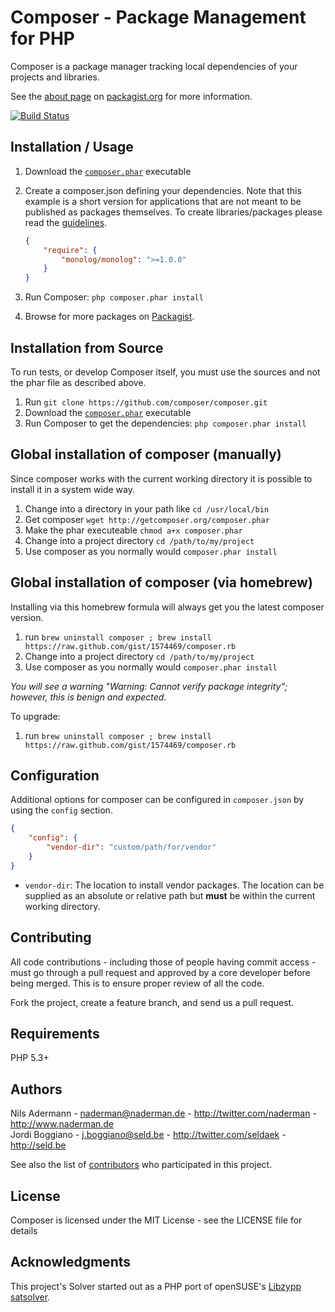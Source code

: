 Composer - Package Management for PHP
=====================================

Composer is a package manager tracking local dependencies of your projects and libraries.

See the [about page](http://packagist.org/about) on [packagist.org](http://packagist.org/) for more information.

[![Build Status](https://secure.travis-ci.org/composer/composer.png)](http://travis-ci.org/composer/composer)

Installation / Usage
--------------------

1. Download the [`composer.phar`](http://getcomposer.org/composer.phar) executable
2. Create a composer.json defining your dependencies. Note that this example is
a short version for applications that are not meant to be published as packages
themselves. To create libraries/packages please read the [guidelines](http://packagist.org/about).

    ``` json
    {
        "require": {
            "monolog/monolog": ">=1.0.0"
        }
    }
    ```

3. Run Composer: `php composer.phar install`
4. Browse for more packages on [Packagist](http://packagist.org).

Installation from Source
------------------------

To run tests, or develop Composer itself, you must use the sources and not the phar
file as described above.

1. Run `git clone https://github.com/composer/composer.git`
2. Download the [`composer.phar`](http://getcomposer.org/composer.phar) executable
3. Run Composer to get the dependencies: `php composer.phar install`

Global installation of composer (manually)
------------------------------------------

Since composer works with the current working directory it is possible to install it
in a system wide way.

1. Change into a directory in your path like `cd /usr/local/bin`
2. Get composer `wget http://getcomposer.org/composer.phar`
3. Make the phar executeable `chmod a+x composer.phar`
3. Change into a project directory `cd /path/to/my/project`
4. Use composer as you normally would `composer.phar install`

Global installation of composer (via homebrew)
----------------------------------------------

Installing via this homebrew formula will always get you the latest composer version.

1. run `brew uninstall composer ; brew install https://raw.github.com/gist/1574469/composer.rb`
2. Change into a project directory `cd /path/to/my/project`
3. Use composer as you normally would `composer.phar install`

*You will see a warning "Warning: Cannot verify package integrity"; however, this is benign and expected.*

To upgrade:

1. run `brew uninstall composer ; brew install https://raw.github.com/gist/1574469/composer.rb`

Configuration
-------------

Additional options for composer can be configured in `composer.json` by using the `config` section.

``` json
{
    "config": {
        "vendor-dir": "custom/path/for/vendor"
    }
}
```

* `vendor-dir`: The location to install vendor packages. The location can be supplied as an absolute or relative path but **must** be within the current working directory.

Contributing
------------

All code contributions - including those of people having commit access -
must go through a pull request and approved by a core developer before being
merged. This is to ensure proper review of all the code.

Fork the project, create a feature branch, and send us a pull request.

Requirements
------------

PHP 5.3+

Authors
-------

Nils Adermann - <naderman@naderman.de> - <http://twitter.com/naderman> - <http://www.naderman.de><br />
Jordi Boggiano - <j.boggiano@seld.be> - <http://twitter.com/seldaek> - <http://seld.be><br />

See also the list of [contributors](https://github.com/composer/composer/contributors) who participated in this project.

License
-------

Composer is licensed under the MIT License - see the LICENSE file for details

Acknowledgments
---------------

This project's Solver started out as a PHP port of openSUSE's [Libzypp satsolver](http://en.opensuse.org/openSUSE:Libzypp_satsolver).
